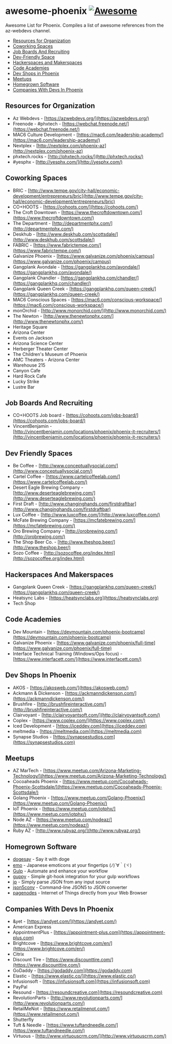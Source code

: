 # awesome-phoenix [![Awesome](https://cdn.rawgit.com/sindresorhus/awesome/d7305f38d29fed78fa85652e3a63e154dd8e8829/media/badge.svg)](https://github.com/sindresorhus/awesome)
Awesome List for Phoenix.  Compiles a list of awesome references from the az-webdevs channel.

* [Resources for Organization](#resources-for-organization)
* [Coworking Spaces](#coworking-spaces)
* [Job Boards And Recruiting](#job-boards-and-recruiting)
* [Dev-Friendly Space](#dev-friendly-spaces)
* [Hackerspaces and Makerspaces](#hackerspaces-and-makerspaces)
* [Code Academies](#code-academies)
* [Dev Shops in Phoenix](#dev-shops-in-phoenix)
* [Meetups](#meetups)
* [Homegrown Software](#homegrown-software)
* [Companies With Devs In Phoenix](#companies-with-devs-in-phoenix)

## Resources for Organization
* Az Webdevs - [https://azwebdevs.org/](https://azwebdevs.org/)
* Freenode - #phxtech - [https://webchat.freenode.net/](https://webchat.freenode.net/)
* MAC6 Culture Development - [https://mac6.com/leadership-academy/](https://mac6.com/leadership-academy/)
* Nextplex - [http://nextplex.com/phoenix-az](http://nextplex.com/phoenix-az)
* phxtech.rocks - [http://phxtech.rocks/](http://phxtech.rocks/)
* #yesphx - [http://yesphx.com/](http://yesphx.com/)

## Coworking Spaces
* BRIC - [http://www.tempe.gov/city-hall/economic-development/entrepreneurs/bric](http://www.tempe.gov/city-hall/economic-development/entrepreneurs/bric)
* CO+HOOTS - [https://cohoots.com/](https://cohoots.com/)
* The Croft Downtown - [https://www.thecroftdowntown.com/](https://www.thecroftdowntown.com/)
* The Department - [http://departmentphx.com/](http://departmentphx.com/)
* Deskhub - [http://www.deskhub.com/scottsdale/](http://www.deskhub.com/scottsdale/)
* FABRIC - [https://www.fabrictempe.com/](https://www.fabrictempe.com/)
* Galvanize Phoenix - [https://www.galvanize.com/phoenix/campus](https://www.galvanize.com/phoenix/campus)
* Gangplank Avondale - [https://gangplankhq.com/avondale/](https://gangplankhq.com/avondale/)
* Gangplank Chandler - [https://gangplankhq.com/chandler/](https://gangplankhq.com/chandler/)
* Gangplank Queen Creek - [https://gangplankhq.com/queen-creek/](https://gangplankhq.com/queen-creek/)
* MAC6 Conscious Spaces - [https://mac6.com/conscious-workspace/](https://mac6.com/conscious-workspace/)
* monOrchid - [http://www.monorchid.com/](http://www.monorchid.com/)
* The Newton - [http://www.thenewtonphx.com/](http://www.thenewtonphx.com/)
* Heritage Square
* Arizona Center
* Events on Jackson
* Arizona Science Center
* Herberger Theater Center
* The Children's Museum of Phoenix
* AMC Theaters - Arizona Center
* Warehouse 215
* Canyon Cafe
* Hard Rock Cafe
* Lucky Strike
* Lustre Bar

## Job Boards And Recruiting
* CO+HOOTS Job board - [https://cohoots.com/jobs-board/](https://cohoots.com/jobs-board/)
* VincentBenjamin - [http://vincentbenjamin.com/locations/phoenix/phoenix-it-recruiters/](http://vincentbenjamin.com/locations/phoenix/phoenix-it-recruiters/)

## Dev Friendly Spaces
* Be Coffee - [http://www.conceptuallysocial.com/](http://www.conceptuallysocial.com/)
* Cartel Coffee - [https://www.cartelcoffeelab.com/](https://www.cartelcoffeelab.com/)
* Desert Eagle Brewing Company - [http://www.deserteaglebrewing.com/](http://www.deserteaglebrewing.com/)
* First Draft - [http://www.changinghands.com/firstdraftbar](http://www.changinghands.com/firstdraftbar)
* Lux Coffee - [http://www.luxcoffee.com/](http://www.luxcoffee.com/)
* McFate Brewing Company - [https://mcfatebrewing.com/](https://mcfatebrewing.com/)
* Oro Brewing Company - [http://orobrewing.com/](http://orobrewing.com/)
* The Shop Beer Co. - [http://www.theshop.beer/](http://www.theshop.beer/)
* Sozo Coffee - [http://sozocoffee.org/index.html](http://sozocoffee.org/index.html)

## Hackerspaces And Makerspaces
* Gangplank Queen Creek - [https://gangplankhq.com/queen-creek/](https://gangplankhq.com/queen-creek/)
* Heatsync Labs - [https://heatsynclabs.org](https://heatsynclabs.org)
* Tech Shop

## Code Academies
* Dev Mountain - [https://devmountain.com/phoenix-bootcamp](https://devmountain.com/phoenix-bootcamp)
* Galvanize Phoenix - [https://www.galvanize.com/phoenix/full-time](https://www.galvanize.com/phoenix/full-time)
* Interface Technical Training (Windows/Ops focus) - [https://www.interfacett.com/](https://www.interfacett.com/)

## Dev Shops In Phoenix
* AKOS - [https://akosweb.com/](https://akosweb.com/)
* Ackmann & Dickenson - [https://ackmanndickenson.com/](https://ackmanndickenson.com/)
* Brushfire - [http://brushfireinteractive.com/](http://brushfireinteractive.com/)
* Clairvoyant - [http://clairvoyantsoft.com/](http://clairvoyantsoft.com/)
* Coplex - [https://www.coplex.com/](https://www.coplex.com/)
* Iced Development - [https://iceddev.com](https://iceddev.com)
* meltmedia - [https://meltmedia.com](https://meltmedia.com)
* Synapse Studios - [https://synapsestudios.com](https://synapsestudios.com)

## Meetups
* AZ MarTech - [https://www.meetup.com/Arizona-Marketing-Technology/](https://www.meetup.com/Arizona-Marketing-Technology/)
* Cocoaheads Phoenix - [https://www.meetup.com/Cocoaheads-Phoenix-Scottsdale/](https://www.meetup.com/Cocoaheads-Phoenix-Scottsdale/)
* Golang Phoenix - [https://www.meetup.com/Golang-Phoenix/](https://www.meetup.com/Golang-Phoenix/)
* IoT Phoenix - [https://www.meetup.com/iotphx/](https://www.meetup.com/iotphx/)
* Node AZ - [https://www.meetup.com/nodeaz/](https://www.meetup.com/nodeaz/)
* Ruby AZ - [http://www.rubyaz.org/](http://www.rubyaz.org/)

## Homegrown Software
* [dogesay](https://github.com/therealklanni/dogesay) - Say it with doge
* [emo](https://github.com/w33ble/emo) - Japanese emoticons at your fingertips (ﾉ)´∀｀(ヾ)
* [Gulp](https://gulpjs.com) - Automate and enhance your workflow
* [guppy](https://github.com/therealklanni/git-guppy) - Simple git-hook integration for your gulp workflows
* [jp](https://github.com/therealklanni/jp) - Simply parse JSON from any input source
* [json5conv](https://github.com/therealklanni/json5conv-cli) - Command-line JSON5 to JSON converter
* [pagenodes](https://pagenodes.com) - Internet of Things directly from your Web Browser

## Companies With Devs In Phoenix
* &yet - [https://andyet.com/](https://andyet.com/)
* American Express
* AppointmentPlus - [https://appointment-plus.com](https://appointment-plus.com)
* Brightcove - [https://www.brightcove.com/en/](https://www.brightcove.com/en/)
* Citrix
* Discount Tire - [https://www.discounttire.com/](https://www.discounttire.com/)
* GoDaddy - [https://godaddy.com](https://godaddy.com)
* Elastic - [https://www.elastic.co/](https://www.elastic.co/)
* Infusionsoft - [https://infusionsoft.com](https://infusionsoft.com)
* PayPal
* Resound - [https://resoundcreative.com](https://resoundcreative.com)
* RevolutionParts - [http://www.revolutionparts.com/](http://www.revolutionparts.com/)
* RetailMeNot - [https://www.retailmenot.com/](https://www.retailmenot.com/)
* Shutterfly
* Tuft & Needle - [https://www.tuftandneedle.com/](https://www.tuftandneedle.com/)
* Virtuous - [http://www.virtuouscrm.com/](http://www.virtuouscrm.com/)
